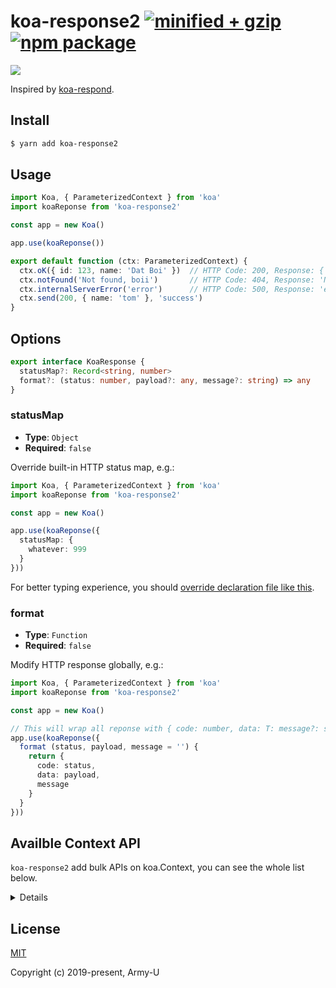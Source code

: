 # koa-response2 [![minified + gzip](https://flat.badgen.net/bundlephobia/minzip/koa-response2)](https://bundlephobia.com/result?p=koa-response2) [![npm package](https://flat.badgen.net/npm/v/koa-response2)](https://www.npmjs.com/package/koa-response2)

<img src="https://i.imgur.com/tlrSYYr.png" />

Inspired by [koa-respond](https://github.com/jeffijoe/koa-respond).

## Install

```bash
$ yarn add koa-response2
```

## Usage

```typescript
import Koa, { ParameterizedContext } from 'koa'
import koaReponse from 'koa-response2'

const app = new Koa()

app.use(koaReponse())

export default function (ctx: ParameterizedContext) {
  ctx.oK({ id: 123, name: 'Dat Boi' })  // HTTP Code: 200, Response: { id: 123, name: 'Dat Boi' }
  ctx.notFound('Not found, boii')       // HTTP Code: 404, Response: 'Not found, boii'
  ctx.internalServerError('error')      // HTTP Code: 500, Response: 'error'
  ctx.send(200, { name: 'tom' }, 'success')
}
```

## Options

```typescript
export interface KoaResponse {
  statusMap?: Record<string, number>
  format?: (status: number, payload?: any, message?: string) => any
}
```

### statusMap

- **Type**: `Object`
- **Required**: `false`

Override built-in HTTP status map, e.g.: 

```typescript
import Koa, { ParameterizedContext } from 'koa'
import koaReponse from 'koa-response2'

const app = new Koa()

app.use(koaReponse({
  statusMap: {
    whatever: 999
  }
}))
```

For better typing experience, you should [override declaration file like this](https://github.com/Army-U/koa-response2/blob/develop/koa.d.ts).

### format

- **Type**: `Function`
- **Required**: `false`

Modify HTTP response globally, e.g.:

```typescript
import Koa, { ParameterizedContext } from 'koa'
import koaReponse from 'koa-response2'

const app = new Koa()

// This will wrap all reponse with { code: number, data: T: message?: string } construct.
app.use(koaReponse({
  format (status, payload, message = '') {
    return {
      code: status,
      data: payload,
      message
    }
  }
}))
```

## Availble Context API

`koa-response2` add bulk APIs on koa.Context, you can see the whole list below.

<details>

<pre>
export const STATUS_MAP = {
  continue: 100,
  switchingProtocols: 101,
  processing: 102,

  oK: 200,
  created: 201,
  accepted: 202,
  nonAuthoritativeInformation: 203,
  noContent: 204,
  resetContent: 205,
  partialContent: 206,
  multiStatus: 207,
  alreadyReported: 208,
  iMUsed: 226,

  multipleChoices: 300,
  movedPermanently: 301,
  found: 302,
  seeOther: 303,
  notModified: 304,
  useProxy: 305,
  temporaryRedirect: 307,
  permanentRedirect: 308,

  badRequest: 400,
  unauthorized: 401,
  paymentRequired: 402,
  forbidden: 403,
  notFound: 404,
  methodNotAllowed: 405,
  notAcceptable: 406,
  proxyAuthenticationRequired: 407,
  requestTimeout: 408,
  conflict: 409,
  gone: 410,
  lengthRequired: 411,
  preconditionFailed: 412,
  payloadTooLarge: 413,
  requestURITooLong: 414,
  unsupportedMediaType: 415,
  requestedRangeNotSatisfiable: 416,
  expectationFailed: 417,
  mATeapot: 418,
  misdirectedRequest: 421,
  unprocessableEntity: 422,
  locked: 423,
  failedDependency: 424,
  upgradeRequired: 426,
  preconditionRequired: 428,
  tooManyRequests: 429,
  requestHeaderFieldsTooLarge: 431,
  connectionClosedWithoutResponse: 444,
  unavailableForLegalReasons: 451,
  clientClosedRequest: 499,

  internalServerError: 500,
  notImplemented: 501,
  badGateway: 502,
  serviceUnavailable: 503,
  gatewayTimeout: 504,
  hTTPVersionNotSupported: 505,
  variantAlsoNegotiates: 506,
  insufficientStorage: 507,
  loopDetected: 508,
  notExtended: 510,
  networkAuthenticationRequired: 511,
  networkConnectTimeoutError: 599
}
</pre>
</details>

## License

[MIT](https://opensource.org/licenses/MIT)

Copyright (c) 2019-present, Army-U
